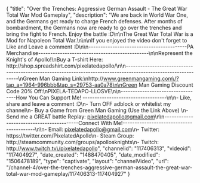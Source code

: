 {
    "title": "Over the Trenches: Aggressive German Assault - The Great War Total War Mod Gameplay",
    "description": "We are back in World War One, and the Germans get ready to charge French defenses.  After months of bombardment, the Germans now are ready to go over the trenches and bring the fight to French.  Enjoy the battle :D\n\nThe Great War Total War is a Mod for Napoleon Total War.\n\n\nIf you enjoyed the video don't forget to Like and Leave a comment :D\n\n-----------------------------------------PA Merchandise----------------------------------------------\n\nRepresent the Knight's of Apollo!\nBuy a T-shirt Here: http:\/\/shop.spreadshirt.com\/pixelatedapollo\/\n\n---------------------------------------------------------------------------------------------------------------\nGreen Man Gaming Link:\nhttp:\/\/www.greenmangaming.com\/?tap_a=1964-996bbb&tap_s=29753-aa0a78\n\nGreen Man Gaming Discount Code 20% Off:\nPIXELA-TEDAPO-LLOSVE\n\n----------------------------------How You Can Support Me! -----------------------------------\n\n- Like, share and leave a comment :D\n- Turn OFF adblock or whitelist my channel\n- Buy a Game from Green Man Gaming (Use the Link Above) \n- Send me a GREAT battle Replay: pixelatedapollo@gmail.com\n\n------------------------------------------Connect With Me!-----------------------------------------\n\n- Email: pixelatedapollo@gmail.com\n- Twitter: https:\/\/twitter.com\/PixelatedApollo\n- Steam Group:  http:\/\/steamcommunity.com\/groups\/apollosknights\n- Twitch: http:\/\/www.twitch.tv\/pixelatedapollo",
    "channelid": "117406313",
    "videoid": "117404927",
    "date_created": "1488470405",
    "date_modified": "1506478189",
    "type": "captivate",
    "layout": "channelVideo",
    "url": "\/channel-4\/over-the-trenches-aggressive-german-assault-the-great-war-total-war-mod-gameplay\/117406313-117404927"
}